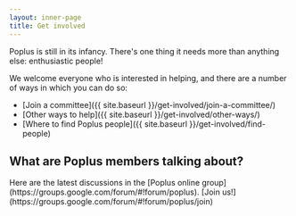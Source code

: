 ```yaml
---
layout: inner-page
title: Get involved
---
```


Poplus is still in its infancy. There's one thing it needs more than anything else: enthusiastic people!

We welcome everyone who is interested in helping, and there are a number of ways in which you can do so:

* [Join a committee]({{ site.baseurl }}/get-involved/join-a-committee/)
* [Other ways to help]({{ site.baseurl }}/get-involved/other-ways/)
* [Where to find Poplus people]({{ site.baseurl }}/get-involved/find-people)

## What are Poplus members talking about?

<p>Here are the latest discussions in the [Poplus online group](https://groups.google.com/forum/#!forum/poplus). [Join us!](https://groups.google.com/forum/#!forum/poplus/join)</p>

<div id="poplus-group-feed">
  <ul>
  </ul>
</div>
